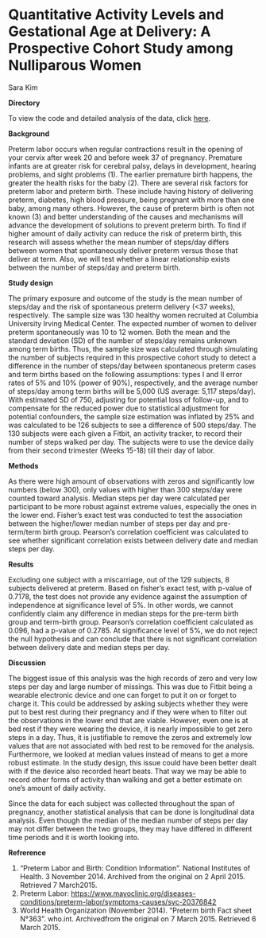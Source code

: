 Quantitative Activity Levels and Gestational Age at Delivery: A
Prospective Cohort Study among Nulliparous Women
================
Sara Kim

**Directory**

To view the code and detailed analysis of the data, click
[here](https://github.com/gekim0519/Fitbit-Analysis/blob/master/fitbit_analysis.pdf).

**Background**

Preterm labor occurs when regular contractions result in the opening of
your cervix after week 20 and before week 37 of pregnancy. Premature
infants are at greater risk for cerebral palsy, delays in development,
hearing problems, and sight problems (1). The earlier premature birth
happens, the greater the health risks for the baby (2). There are
several risk factors for preterm labor and preterm birth. These include
having history of delivering preterm, diabetes, high blood pressure,
being pregnant with more than one baby, among many others. However, the
cause of preterm birth is often not known (3) and better understanding
of the causes and mechanisms will advance the development of solutions
to prevent preterm birth. To find if higher amount of daily activity can
reduce the risk of preterm birth, this research will assess whether the
mean number of steps/day differs between women that spontaneously
deliver preterm versus those that deliver at term. Also, we will test
whether a linear relationship exists between the number of steps/day and
preterm birth.

**Study design**

The primary exposure and outcome of the study is the mean number of
steps/day and the risk of spontaneous preterm delivery (\<37 weeks),
respectively. The sample size was 130 healthy women recruited at
Columbia University Irving Medical Center. The expected number of women
to deliver preterm spontaneously was 10 to 12 women. Both the mean and
the standard deviation (SD) of the number of steps/day remains unknown
among term births. Thus, the sample size was calculated through
simulating the number of subjects required in this prospective cohort
study to detect a difference in the number of steps/day between
spontaneous preterm cases and term births based on the following
assumptions: types I and II error rates of 5% and 10% (power of 90%),
respectively, and the average number of steps/day among term births will
be 5,000 (US average: 5,117 steps/day). With estimated SD of 750,
adjusting for potential loss of follow-up, and to compensate for the
reduced power due to statistical adjustment for potential confounders,
the sample size estimation was inflated by 25% and was calculated to be
126 subjects to see a difference of 500 steps/day. The 130 subjects were
each given a Fitbit, an activity tracker, to record their number of
steps walked per day. The subjects were to use the device daily from
their second trimester (Weeks 15-18) till their day of labor.

**Methods**

As there were high amount of observations with zeros and significantly
low numbers (below 300), only values with higher than 300 steps/day were
counted toward analysis. Median steps per day were calculated per
participant to be more robust against extreme values, especially the
ones in the lower end. Fisher’s exact test was conducted to test the
association between the higher/lower median number of steps per day and
pre-term/term birth group. Pearson’s correlation coefficient was
calculated to see whether significant correlation exists between
delivery date and median steps per day.

**Results**

Excluding one subject with a miscarriage, out of the 129 subjects, 8
subjects delivered at preterm. Based on fisher’s exact test, with
p-value of 0.7178, the test does not provide any evidence against the
assumption of independence at significance level of 5%. In other words,
we cannot confidently claim any difference in median steps for the
pre-term birth group and term-birth group. Pearson’s correlation
coefficient calculated as 0.096, had a p-value of 0.2785. At
significance level of 5%, we do not reject the null hypothesis and can
conclude that there is not significant correlation between delivery date
and median steps per day.

**Discussion**

The biggest issue of this analysis was the high records of zero and very
low steps per day and large number of missings. This was due to Fitbit
being a wearable electronic device and one can forget to put it on or
forget to charge it. This could be addressed by asking subjects whether
they were put to best rest during their pregnancy and if they were when
to filter out the observations in the lower end that are viable.
However, even one is at bed rest if they were wearing the device, it is
nearly impossible to get zero steps in a day. Thus, it is justifiable to
remove the zeros and extremely low values that are not associated with
bed rest to be removed for the analysis. Furthermore, we looked at
median values instead of means to get a more robust estimate. In the
study design, this issue could have been better dealt with if the device
also recorded heart beats. That way we may be able to record other forms
of activity than walking and get a better estimate on one’s amount of
daily activity.

Since the data for each subject was collected throughout the span of
pregnancy, another statistical analysis that can be done is longitudinal
data analysis. Even though the median of the median number of steps per
day may not differ between the two groups, they may have differed in
different time periods and it is worth looking into.

**Refrerence**

1.  “Preterm Labor and Birth: Condition Information”. National
    Institutes of Health. 3 November 2014. Archived from the original on
    2 April 2015. Retrieved 7 March2015.
2.  Preterm Labor:
    <https://www.mayoclinic.org/diseases-conditions/preterm-labor/symptoms-causes/syc-20376842>
3.  World Health Organization (November 2014). “Preterm birth Fact sheet
    N°363”. who.int. Archivedfrom the original on 7 March 2015.
    Retrieved 6 March 2015.
